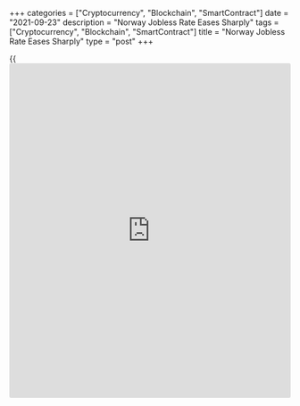 +++
categories = ["Cryptocurrency", "Blockchain", "SmartContract"]
date = "2021-09-23"
description = "Norway Jobless Rate Eases Sharply"
tags = ["Cryptocurrency", "Blockchain", "SmartContract"]
title = "Norway Jobless Rate Eases Sharply"
type = "post"
+++

{{<iframe id="large-banner" src="https://www.bounty.group/#slide=7.0" width="100%" height="600" scrolling="no" style="border: 0px solid rgb(216, 221, 230); border-radius: 3px;">}}

Norway's unemployment rate fell sharply in July to its lowest level in
15 months, preliminary data from Statistics Norway showed Thursday.

The seasonally adjusted jobless rate dropped to 4.2 percent, which is
the average for June to August, from 4.8 percent in June. The figure was
the lowest since April 2020, when the rate was 4.1 percent.

The jobless rate in April was 4.8 percent, which is the average of March
to May.

The number of unemployed in July totaled 121,000 persons versus 139,000
in June. The figure eased by 17,000 from April.

The number of employed persons increased to 2.78 million from 2.76
million in June, and rose by 57,000 from April.

For comments and feedback [contact](https://www.playgroundfx.com/contact/): editorial@rtt[news](https://www.letsplayfx.com/blog/forex-news-website/).com

[Economic News][1]

 **What parts of the world are seeing the best (and worst) economic
performances lately? Click[here][2] to check out our [Econ Scorecard][2]
and find out! See up-to-the-moment [ranking](https://www.playgroundfx.com/blog/crypto-exchange-ranking/)s for the best and worst
performers in [GDP][3], [unemployment rate][4], [inflation][5] and much
more.**

   1. www.rtt[news](https://www.letsplayfx.com/blog/forex-news-website/).com/Content/EconomicNews.aspx
   2. www.rtt[news](https://www.letsplayfx.com/blog/forex-news-website/).com/economic-scorecard/world-rank/industrial-production/highest-performance.aspx
   3. www.rtt[news](https://www.letsplayfx.com/blog/forex-news-website/).com/economic-scorecard/world-rank/GDP/highest-performance.aspx
   4. www.rtt[news](https://www.letsplayfx.com/blog/forex-news-website/).com/economic-scorecard/world-rank/unemployment-rate/lowest-performance.aspx
   5. www.rtt[news](https://www.letsplayfx.com/blog/forex-news-website/).com/economic-scorecard/world-rank/CPI/highest-performance.aspx